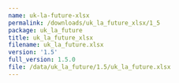 ```yaml
---
name: uk-la-future-xlsx
permalink: /downloads/uk_la_future_xlsx/1_5
package: uk_la_future
title: uk_la_future_xlsx
filename: uk_la_future.xlsx
version: '1.5'
full_version: 1.5.0
file: /data/uk_la_future/1.5/uk_la_future.xlsx
---
```

